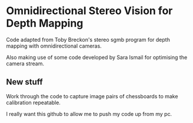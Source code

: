 # Omnidirectional Stereo Vision for Depth Mapping

Code adapted from Toby Breckon's stereo sgmb program for depth mapping with omnidirectional cameras.

Also making use of some code developed by Sara Ismail for optimising the camera stream.

## New stuff

Work through the code to capture image pairs of chessboards to make calibration repeatable.

I really want this github to allow me to push my code up from my pc.
